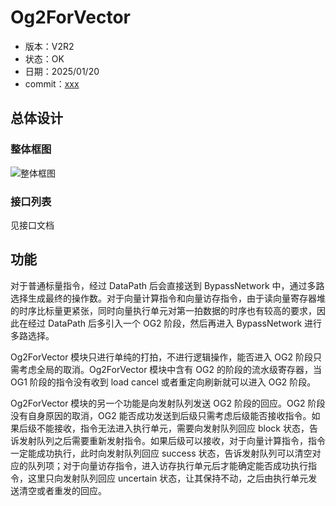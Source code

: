 # Og2ForVector

- 版本：V2R2
- 状态：OK
- 日期：2025/01/20
- commit：[xxx](https://github.com/OpenXiangShan/XiangShan/tree/xxx)

## 总体设计

### 整体框图

![整体框图](./figure/Og2ForVector.svg)

### 接口列表

见接口文档


## 功能

对于普通标量指令，经过 DataPath 后会直接送到 BypassNetwork
中，通过多路选择生成最终的操作数。对于向量计算指令和向量访存指令，由于读向量寄存器堆的时序比标量更紧张，同时向量执行单元对第一拍数据的时序也有较高的要求，因此在经过
DataPath 后多引入一个 OG2 阶段，然后再进入 BypassNetwork 进行多路选择。

Og2ForVector 模块只进行单纯的打拍，不进行逻辑操作，能否进入 OG2 阶段只需考虑全局的取消。Og2ForVector 模块中含有 OG2
的阶段的流水级寄存器，当 OG1 阶段的指令没有收到 load cancel 或者重定向刷新就可以进入 OG2 阶段。

Og2ForVector 模块的另一个功能是向发射队列发送 OG2 阶段的回应。OG2 阶段没有自身原因的取消，OG2
能否成功发送到后级只需考虑后级能否接收指令。如果后级不能接收，指令无法进入执行单元，需要向发射队列回应 block
状态，告诉发射队列之后需要重新发射指令。如果后级可以接收，对于向量计算指令，指令一定能成功执行，此时向发射队列回应 success
状态，告诉发射队列可以清空对应的队列项；对于向量访存指令，进入访存执行单元后才能确定能否成功执行指令，这里只向发射队列回应 uncertain
状态，让其保持不动，之后由执行单元发送清空或者重发的回应。

